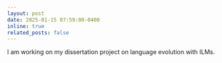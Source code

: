 ```yaml
---
layout: post
date: 2025-01-15 07:59:00-0400
inline: true
related_posts: false
---
```


I am working on my dissertation project on language evolution with ILMs.
